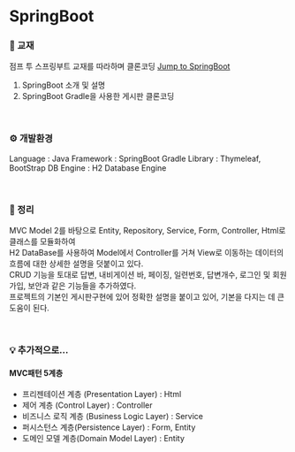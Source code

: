 # SpringBoot

### 📕 교재

점프 투 스프링부트 교재를 따라하며 클론코딩 
[Jump to SpringBoot](https://wikidocs.net/book/7601)
1. SpringBoot 소개 및 설명
2. SpringBoot Gradle을 사용한 게시판 클론코딩

<br/>

### ⚙ 개발환경
Language : Java
Framework : SpringBoot Gradle
Library : Thymeleaf, BootStrap
DB Engine : H2 Database Engine

<br/>

### 📑 정리
MVC Model 2를 바탕으로 Entity, Repository, Service, Form, Controller, Html로 클래스를 모듈화하여 <br/>
H2 DataBase를 사용하여 Model에서 Controller를 거쳐 View로 이동하는 데이터의 흐름에 대한 상세한 설명을 덧붙이고 있다.<br/>
CRUD 기능을 토대로 답변, 내비게이션 바, 페이징, 일련번호, 답변개수, 로그인 및 회원가입, 보안과 같은 기능들을 추가하였다.<br/>
프로젝트의 기본인 게시판구현에 있어 정확한 설명을 붙이고 있어, 기본을 다지는 데 큰 도움이 된다.

<br/>

### 💡 추가적으로...
#### MVC패턴 5계층
- 프리젠테이션 계층 (Presentation Layer) : Html
- 제어 계층 (Control Layer) : Controller
- 비즈니스 로직 계층 (Business Logic Layer) : Service
- 퍼시스턴스 계층(Persistence Layer) : Form, Entity
- 도메인 모델 계층(Domain Model Layer) : Entity


